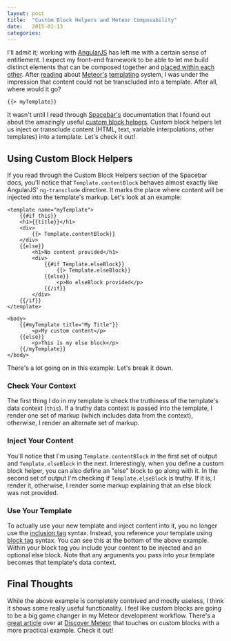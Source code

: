 ```yaml
---
layout: post
title:  "Custom Block Helpers and Meteor Composability"
date:   2015-01-13
categories:
---
```


I'll admit it; working with [AngularJS](https://angularjs.org/) has left me with a certain sense of entitlement. I expect my front-end framework to be able to let me build distinct elements that can be composed together and [placed within each other](https://docs.angularjs.org/api/ng/directive/ngTransclude). After [reading](https://www.discovermeteor.com/) about [Meteor's](https://www.meteor.com/) [templating](http://docs.meteor.com/#/full/templates_api) system, I was under the impression that content could not be transcluded into a template. After all, where would it go?

<pre class="language-*"><code class="language-*">&#123;&#123;> myTemplate&#125;&#125;</code></pre>

It wasn't until I read through [Spacebar's](https://github.com/meteor/meteor/blob/devel/packages/spacebars/README.md) documentation that I found out about the amazingly useful [custom block helpers](https://github.com/meteor/meteor/blob/devel/packages/spacebars/README.md#custom-block-helpers). Custom block helpers let us inject or transclude content (HTML, text, variable interpolations, other templates) into a template. Let's check it out!

## Using Custom Block Helpers

If you read through the Custom Block Helpers section of the Spacebar docs, you'll notice that <code class="language-*">Template.contentBlock</code> behaves almost exactly like AngularJS' <code class="language-*">ng-transclude</code> directive. It marks the place where content will be injected into the template's markup. Let's look at an example:


<pre class="language-markup"><code class="language-markup">&lt;template name="myTemplate"&gt;
    &#123;&#123;#if this&#125;&#125;
    &lt;h1&gt;&#123;&#123;title&#125;&#125;&lt;/h1&gt;
    &lt;div&gt;
        &#123;&#123;&gt; Template.contentBlock&#125;&#125;
    &lt;/div&gt;
    &#123;&#123;else&#125;&#125;
        &lt;h1&gt;No content provided&lt;/h1&gt;
        &lt;div&gt;
            &#123;&#123;#if Template.elseBlock&#125;&#125;
                &#123;&#123;&gt; Template.elseBlock&#125;&#125;
            &#123;&#123;else&#125;&#125;
                &lt;p&gt;No elseBlock provided&lt;/p&gt;
            &#123;&#123;/if&#125;&#125;
        &lt;/div&gt;
    &#123;&#123;/if&#125;&#125;
&lt;/template&gt;

&lt;body&gt;
    &#123;&#123;#myTemplate title="My Title"&#125;&#125;
        &lt;p&gt;My custom content&lt;/p&gt;
    &#123;&#123;else&#125;&#125;
        &lt;p&gt;This is my else block&lt;/p&gt;
    &#123;&#123;/myTemplate&#125;&#125;
&lt;/body&gt;
</code></pre>

There's a lot going on in this example. Let's break it down.

### Check Your Context

The first thing I do in my template is check the truthiness of the template's data context (<code class="language-*">this</code>). If a truthy data context is passed into the template, I render one set of markup (which includes data from the context), otherwise, I render an alternate set of markup.

### Inject Your Content

You'll notice that I'm using <code class="language-*">Template.contentBlock</code> in the first set of output and <code class="language-*">Template.elseBlock</code> in the next. Interestingly, when you define a custom block helper, you can also define an "else" block to go along with it. In the second set of output I'm checking if <code class="language-*">Template.elseBlock</code> is truthy. If it is, I render it, otherwise, I render some markup explaining that an else block was not provided.

### Use Your Template

To actually use your new template and inject content into it, you no longer use the [inclusion tag](https://github.com/meteor/meteor/blob/devel/packages/spacebars/README.md#inclusion-tags) syntax. Instead, you reference your template using [block tag](https://github.com/meteor/meteor/blob/devel/packages/spacebars/README.md#block-tags) syntax. You can see this at the bottom of the above example. Within your block tag you include your content to be injected and an optional else block. Note that any arguments you pass into your template becomes that template's data context.

## Final Thoughts

While the above example is completely contrived and mostly useless, I think it shows some really useful functionality. I feel like custom blocks are going to be a big game changer in my Meteor development workflow. There's a [great article](https://www.discovermeteor.com/blog/spacebars-secrets-exploring-meteor-new-templating-engine/) over at [Discover Meteor](https://www.discovermeteor.com/) that touches on custom blocks with a more practical example. Check it out!
